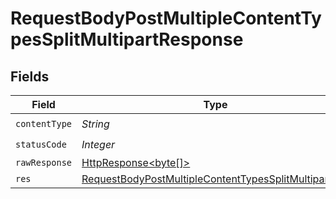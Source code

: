 # RequestBodyPostMultipleContentTypesSplitMultipartResponse


## Fields

| Field                                                                                                                                   | Type                                                                                                                                    | Required                                                                                                                                | Description                                                                                                                             |
| --------------------------------------------------------------------------------------------------------------------------------------- | --------------------------------------------------------------------------------------------------------------------------------------- | --------------------------------------------------------------------------------------------------------------------------------------- | --------------------------------------------------------------------------------------------------------------------------------------- |
| `contentType`                                                                                                                           | *String*                                                                                                                                | :heavy_check_mark:                                                                                                                      | N/A                                                                                                                                     |
| `statusCode`                                                                                                                            | *Integer*                                                                                                                               | :heavy_check_mark:                                                                                                                      | N/A                                                                                                                                     |
| `rawResponse`                                                                                                                           | [HttpResponse<byte[]>](https://docs.oracle.com/en/java/javase/11/docs/api/java.net.http/java/net/http/HttpResponse.html)                | :heavy_minus_sign:                                                                                                                      | N/A                                                                                                                                     |
| `res`                                                                                                                                   | [RequestBodyPostMultipleContentTypesSplitMultipartRes](../../models/operations/RequestBodyPostMultipleContentTypesSplitMultipartRes.md) | :heavy_minus_sign:                                                                                                                      | OK                                                                                                                                      |